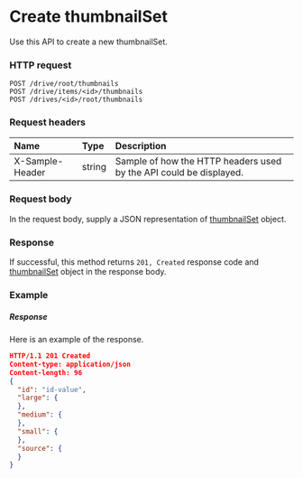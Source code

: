 # Create thumbnailSet

Use this API to create a new thumbnailSet.
### HTTP request
```http
POST /drive/root/thumbnails
POST /drive/items/<id>/thumbnails
POST /drives/<id>/root/thumbnails

```
### Request headers
| Name       | Type | Description|
|:---------------|:--------|:----------|
| X-Sample-Header  | string  | Sample of how the HTTP headers used by the API could be displayed.|

### Request body
In the request body, supply a JSON representation of [thumbnailSet](../resources/thumbnailset.md) object.


### Response
If successful, this method returns `201, Created` response code and [thumbnailSet](../resources/thumbnailset.md) object in the response body.

### Example
##### Response
Here is an example of the response.
```json
HTTP/1.1 201 Created
Content-type: application/json
Content-length: 96
{
  "id": "id-value",
  "large": {
  },
  "medium": {
  },
  "small": {
  },
  "source": {
  }
}
```

<!-- uuid: f25f6ca6-b898-497a-80cd-afd2f9fa80e7
2015-10-09 18:12:08 UTC -->